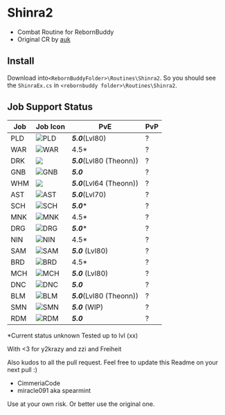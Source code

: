 ﻿# Shinra2

 - Combat Routine for RebornBuddy
 - Original CR by [auk](https://github.com/aukon/Shinra)

## Install

Download into`<RebornBuddyFolder>\Routines\Shinra2`.
So you should see the `ShinraEx.cs`  in `<rebornbuddy folder>\Routines\Shinra2`.

## Job Support Status

|Job|Job Icon|PvE|PvP|
|--|--|--|--|
| PLD | ![PLD](https://i.imgur.com/u627R4Z.png) | ***5.0***(Lvl80) |?|
| WAR | ![WAR](https://i.imgur.com/YYL973s.png) | 4.5* |?|
| DRK | ![](https://i.imgur.com/aoGrDnT.png) | ***5.0***(Lvl80 (Theonn)) |?|
| GNB |![GNB](https://i.imgur.com/yu8gtk8.png) | ***5.0*** |?|
| WHM | ![](https://i.imgur.com/wqK5obw.png) | ***5.0***(Lvl64 (Theonn)) |?|
| AST | ![AST](https://i.imgur.com/9oUCKUm.png) | ***5.0***(Lvl70) |?|
| SCH | ![SCH](https://i.imgur.com/M1WjOO8.png) | ***5.0**** |?|
| MNK | ![MNK](https://i.imgur.com/UBs3T6K.png) | 4.5* |?|
| DRG | ![DRG](https://i.imgur.com/DEoeugi.png) | ***5.0**** |?|
| NIN |![NIN](https://i.imgur.com/Li0uJx2.png) | 4.5* |?|
| SAM |![SAM](https://i.imgur.com/dqdzpVI.png) | ***5.0*** (Lvl80) |?|
| BRD | ![BRD](https://i.imgur.com/jbsqctJ.png) | 4.5* |?|
| MCH | ![MCH](https://i.imgur.com/zr3zWkj.png) | ***5.0*** (Lvl80) |?|
| DNC | ![DNC](https://i.imgur.com/zSbRvhu.png) | ***5.0*** |?|
| BLM | ![BLM](https://i.imgur.com/Ow0iuBQ.png) | ***5.0***(Lvl80 (Theonn)) |?|
| SMN | ![SMN](https://i.imgur.com/W6cu7WL.png) | ***5.0*** (WIP) |?|
| RDM | ![RDM](https://i.imgur.com/zza5SV5.png) | ***5.0*** |?|

*Current status unknown
Tested up to lvl (xx)

With <3 for y2krazy and zzi and Freiheit

Also kudos to all the pull request. Feel free to update this Readme on your next pull :)
 - CimmeriaCode
 - miracle091 aka spearmint

Use at your own risk. Or better use the original one.